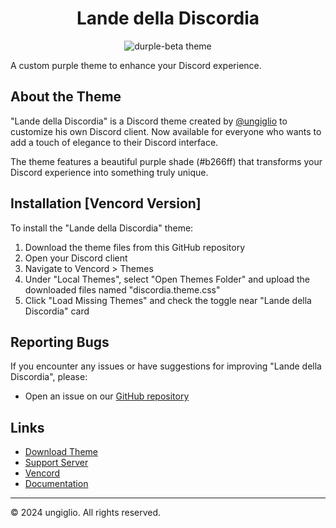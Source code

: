 <div align="center">

# Lande della Discordia

![durple-beta theme](https://github.com/user-attachments/assets/91d97186-88f7-4236-a836-b9d76a59f495)
</div>

A custom purple theme to enhance your Discord experience.

## About the Theme

"Lande della Discordia" is a Discord theme created by [@ungiglio](https://discord.com/users/769144538107215872) to customize his own Discord client. Now available for everyone who wants to add a touch of elegance to their Discord interface.

The theme features a beautiful purple shade (#b266ff) that transforms your Discord experience into something truly unique.

## Installation [Vencord Version]

To install the "Lande della Discordia" theme:

1. Download the theme files from this GitHub repository
2. Open your Discord client
3. Navigate to Vencord > Themes
4. Under "Local Themes", select "Open Themes Folder" and upload the downloaded files named "discordia.theme.css"
5. Click "Load Missing Themes" and check the toggle near "Lande della Discordia" card

## Reporting Bugs

If you encounter any issues or have suggestions for improving "Lande della Discordia", please:

- Open an issue on our [GitHub repository](https://github.com/ungiglio/DiscordDiscordia/issues)

## Links

- [Download Theme](https://github.com/ungiglio/DiscordDiscordia/releases)
- [Support Server](https://discord.gg/kaphShJrcb)
- [Vencord](https://vencord.dev)
- [Documentation](https://github.com/ungiglio/DiscordDiscordia/wiki)

---

© 2024 ungiglio. All rights reserved.
